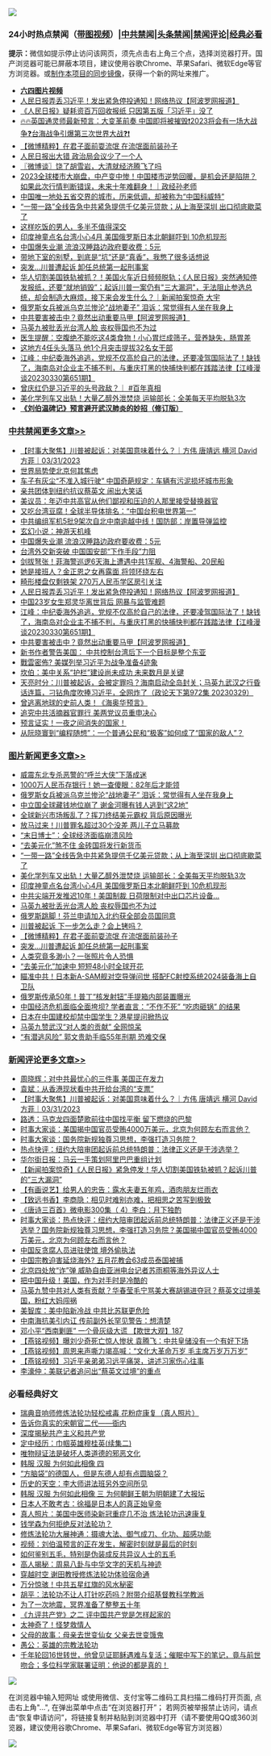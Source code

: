![](https://raw.githubusercontent.com/jsvpn/jsproxy/dev/64photo/fqnews-qr.jpg)

<div id="tt">
<h3>24小时热点禁闻（<a href="https://aaa.v2dns.tk/?QAjUl=BgRp5UNKRn&T5Vk=fPVH&Q59Ab=WxGE" target="_blank">带图视频</a>）|<a href="#%E4%B8%AD%E5%85%B1%E7%A6%81%E9%97%BB%E6%9B%B4%E5%A4%9A%E6%96%87%E7%AB%A0">中共禁闻</a>|<a href="#%E5%9B%BE%E7%89%87%E6%96%B0%E9%97%BB%E6%9B%B4%E5%A4%9A%E6%96%87%E7%AB%A0">头条禁闻</a>|<a href="#%E6%96%B0%E9%97%BB%E8%AF%84%E8%AE%BA%E6%9B%B4%E5%A4%9A%E6%96%87%E7%AB%A0">禁闻评论|<a href="#%E5%BF%85%E7%9C%8B%E7%BB%8F%E5%85%B8%E5%A5%BD%E6%96%87">经典必看</a></h3>
<div><b>提示：</b>微信如提示停止访问该网页，须先点击右上角三个点，选择浏览器打开。国产浏览器可能已屏蔽本项目，建议使用谷歌Chrome、苹果Safari、微软Edge等官方浏览器。或<a href="%E5%88%B6%E4%BD%9Cgit%E7%A6%81%E9%97%BB%E9%95%9C%E5%83%8F.md">制作本项目的同步镜像</a>，获得一个新的网址来推广。</div>
<ul>
<li><b><a href="http://d2.v2rss.gq/64.mp4" target="_blank">六四图片视频</a></b></li>
<li><a href="/cbnews/20230331/1866584.md">人民日报弄丢习近平！发出紧急停投通知！网络热议【阿波罗网报道】</a></li>
<li><a href="/headline/20230331/1866680.md">《人民日报》疑耗资百万回收报纸 只因第五版「习近平」没了</a></li>
<li><a href="/sohnews/20230331/1866495.md">🔥🔥英国通灵师最新预言：大变革前奏 中国即将被摧毁❗2023将会有一场大战争❓台海战争引爆第三次世界大战❓❗</a></li>
<li><a href="/topimagenews/20230331/1866538.md">【微博精粹】在君子面前耍流氓 在流氓面前装孙子</a></li>
<li><a href="/baitai/20230331/1866728.md">人民日报出大错 政治局会议少了一个人</a></li>
<li><a href="/ssgc/20230331/1866486.md">〖微博谈〗饶了胡雪岩，大清就经济腾飞了吗</a></li>
<li><a href="/sohnews/20230331/1866660.md">2023全球楼市大崩盘，中产变中惨！中国楼市逆势回暖，是机会还是陷阱？如果此次行情判断错误，未来十年难翻身！｜政经孙老师</a></li>
<li><a href="/funmedia/20230331/1866474.md">中国唯一地处五省交界的城市，历来低调，却被称为“中国科威特”</a></li>
<li><a href="/topimagenews/20230331/1866714.md">“一带一路”全线告急中共紧急提供千亿美元贷款；从上海至深圳 出口彻底歇菜了</a></li>
<li><a href="/funmedia/20230331/1866585.md">这样吃饭的男人，多半不值得深交</a></li>
<li><a href="/topimagenews/20230331/1866659.md">印度神童点名台湾小心4月 美国俄罗斯日本北朝鲜吓到 10危机现形</a></li>
<li><a href="/cbnews/20230331/1866634.md">中国爆失业潮 流浪汉睡路边政府要收费：5元</a></li>
<li><a href="/lifebaike/20230331/1866670.md">带地下室的别墅，到底是“坑”还是“真香”，我憋了很多话想说</a></li>
<li><a href="/topimagenews/20230331/1866500.md">突发…川普遭起诉 卸任总统第一起刑事案</a></li>
<li><a href="/sohnews/20230331/1866656.md">华人切割美国铁轨被抓？！美国火车近日频频脱轨；《人民日报》突然通知停发报纸，还要“就地销毁”；起诉川普一案仍有"三大漏洞"，无法阻止参选总统，却会制造大麻烦，接下来会发生什么？｜新闻拍案惊奇 大宇</a></li>
<li><a href="/topimagenews/20230401/1866812.md">俄罗斯女兵被派乌克兰惨沦“战地妻子” 泪诉：常觉得有人坐在我身上</a></li>
<li><a href="/cbnews/20230331/1866563.md">中共要害被击中？竟然出动重要马甲【阿波罗网报道】</a></li>
<li><a href="/topimagenews/20230331/1866547.md">马英九被批丢光台湾人脸 丧权辱国也不为过</a></li>
<li><a href="/lifebaike/20230331/1866665.md">医生提醒：空腹绝不能吃这4类食物！小心胃烂成筛子，营养缺失，肠胃差</a></li>
<li><a href="/cnnews/20230331/1866592.md">这地方4任头头落马 他1个月突击提拔32名女干部</a></li>
<li><a href="/cbnews/20230331/1866578.md">江峰：中纪委海外追逃，党规不仅高於自己的法律，还要凌驾国际法了！缺钱了，海南岛对企业主不捕不判，与重庆打黑的快捕快判都在践踏法律【江峰漫谈20230330第651期】</a></li>
<li><a href="/sohnews/20230331/1866553.md">曾庆红仍是习近平的头号政敌？｜ #百年真相</a></li>
<li><a href="/topimagenews/20230331/1866675.md">美化学列车又出轨！大量乙醇外泄焚烧 运输部长：全美每天平均脱轨3次</a></li>
<li><b><a href="/comments/20200207/1272816.md" target="_blank">《刘伯温碑记》预言避开武汉肺炎的妙招（修订版）</a></b></li>
</ul>
</div>

<div class="catlist">
<h3><a href="/cbnews/" target="_blank">中共禁闻</a><span><a href="/cbnews/" target="_blank" rel="nofollow">更多文章>></a></span></h3>
<ul>
<li><a href="/comments/20230401/1866894.md" target="_blank">【时事大聚焦】川普被起诉：对美国意味着什么？｜方伟 唐靖远 横河 David 方菲｜03/31/2023</a></li>
<li><a href="/cbnews/20230401/1866861.md" target="_blank">世界局势使北京何其焦虑</a></li>
<li><a href="/cbnews/20230401/1866826.md" target="_blank">车子有灰尘“不准入城行驶” 中国奇葩规定：车辆有污泥损坏城市形象</a></li>
<li><a href="/cbnews/20230401/1866798.md" target="_blank">亲共团体到纽约抗议蔡英文 闹出大笑话</a></li>
<li><a href="/cbnews/20230331/1866717.md" target="_blank">美议员：年迈中共高官从他们鄙视和压迫的人那里接受替换器官</a></li>
<li><a href="/cbnews/20230331/1866663.md" target="_blank">又吃台湾豆腐！全球半导体排名：“中国台积电世界第一”</a></li>
<li><a href="/cbnews/20230331/1866651.md" target="_blank">中共编组军机5批9架次自北中南逾越中线！国防部：岸置导弹监控</a></li>
<li><a href="/cbnews/20230331/1866648.md" target="_blank">玄幻小说：神游天机峰</a></li>
<li><a href="/cbnews/20230331/1866634.md" target="_blank">中国爆失业潮 流浪汉睡路边政府要收费：5元</a></li>
<li><a href="/cbnews/20230331/1866627.md" target="_blank">台湾外交新突破 中国国安部“下作手段”力阻</a></li>
<li><a href="/cbnews/20230331/1866607.md" target="_blank">剑拔弩张！菲海警巡逻6天海上遭遇中共1军舰、4海警船、20民船</a></li>
<li><a href="/cbnews/20230331/1866595.md" target="_blank">她是接班人？金正恩之女再露面 将领环绕左右</a></li>
<li><a href="/cbnews/20230331/1866594.md" target="_blank">畸形楼盘仅剩铁架 270万人民币学区房引关注</a></li>
<li><a href="/cbnews/20230331/1866584.md" target="_blank">人民日报弄丢习近平！发出紧急停投通知！网络热议【阿波罗网报道】</a></li>
<li><a href="/cbnews/20230331/1866583.md" target="_blank">中国23岁女生郑灵华离世背后 网暴与监管难题</a></li>
<li><a href="/cbnews/20230331/1866578.md" target="_blank">江峰：中纪委海外追逃，党规不仅高於自己的法律，还要凌驾国际法了！缺钱了，海南岛对企业主不捕不判，与重庆打黑的快捕快判都在践踏法律【江峰漫谈20230330第651期】</a></li>
<li><a href="/cbnews/20230331/1866563.md" target="_blank">中共要害被击中？竟然出动重要马甲【阿波罗网报道】</a></li>
<li><a href="/cbnews/20230331/1866562.md" target="_blank">新书作者警告美国： 中共控制台湾后下一个目标是整个东亚</a></li>
<li><a href="/cbnews/20230331/1866539.md" target="_blank">戰雲密佈? 美媒列举习近平为战争准备4迹象</a></li>
<li><a href="/cbnews/20230331/1866527.md" target="_blank">坎伯：美中关系“护栏”建设尚未成功 未来数月是关键</a></li>
<li><a href="/cbnews/20230331/1866492.md" target="_blank">天亮时分：川普被起诉，会被定罪吗？海南启动全岛封关；马英九武汉之行昏话连篇，刁钻角度吹捧习近平，全网炸了（政论天下第972集 20230329）</a></li>
<li><a href="/comments/20230331/1866465.md" target="_blank">曾逃离地球的史前人类！《海奥华预言》</a></li>
<li><a href="/cbnews/20230331/1866401.md" target="_blank">追究中共活摘器官罪行 美两党议员重申决心</a></li>
<li><a href="/comments/20230331/1866361.md" target="_blank">预言证实！一夜之间消失的国家！</a></li>
<li><a href="/cbnews/20230330/1866220.md" target="_blank">从阮晓寰到“编程随想”：一个普通公民和“极客”如何成了“国家的敌人”？</a></li>

</ul>
</div>
<div class="catlist">
<h3><a href="/topimagenews/" target="_blank">图片新闻</a><span><a href="/topimagenews/" target="_blank" rel="nofollow">更多文章>></a></span></h3>
<ul>
<li><a href="/topimagenews/20230401/1866889.md" target="_blank">威震东北专杀恶警的“呼兰大侠”下落成迷</a></li>
<li><a href="/topimagenews/20230401/1866832.md" target="_blank">1000万人民币存银行！她一查傻眼：82年后才能领</a></li>
<li><a href="/topimagenews/20230401/1866812.md" target="_blank">俄罗斯女兵被派乌克兰惨沦“战地妻子” 泪诉：常觉得有人坐在我身上</a></li>
<li><a href="/topimagenews/20230401/1866801.md" target="_blank">中立国全球藏钱地位崩了 谢金河曝有钱人逃到“这2地”</a></li>
<li><a href="/topimagenews/20230401/1866800.md" target="_blank">全球新兴市场叛乱了？挥刀终结美元霸权 背后原因曝光</a></li>
<li><a href="/topimagenews/20230401/1866794.md" target="_blank">放马过来！川普罪名超过30个没差 两儿子立马募款</a></li>
<li><a href="/topimagenews/20230331/1866785.md" target="_blank">“末日博士”：全球经济面临崩溃风险</a></li>
<li><a href="/topimagenews/20230331/1866784.md" target="_blank">“去美元化”煞不住 金砖国将发行新货币</a></li>
<li><a href="/topimagenews/20230331/1866714.md" target="_blank">“一带一路”全线告急中共紧急提供千亿美元贷款；从上海至深圳 出口彻底歇菜了</a></li>
<li><a href="/topimagenews/20230331/1866675.md" target="_blank">美化学列车又出轨！大量乙醇外泄焚烧 运输部长：全美每天平均脱轨3次</a></li>
<li><a href="/topimagenews/20230331/1866659.md" target="_blank">印度神童点名台湾小心4月 美国俄罗斯日本北朝鲜吓到 10危机现形</a></li>
<li><a href="/topimagenews/20230331/1866591.md" target="_blank">中共尖端开发推迟10年！美国制裁 日荷限制对中出口芯片设备…</a></li>
<li><a href="/topimagenews/20230331/1866547.md" target="_blank">马英九被批丢光台湾人脸 丧权辱国也不为过</a></li>
<li><a href="/topimagenews/20230331/1866546.md" target="_blank">俄罗斯跳脚！芬兰申请加入北约获全部会员国同意</a></li>
<li><a href="/topimagenews/20230331/1866545.md" target="_blank">川普被起诉 下一步怎么走？会上铐吗？</a></li>
<li><a href="/topimagenews/20230331/1866538.md" target="_blank">【微博精粹】在君子面前耍流氓 在流氓面前装孙子</a></li>
<li><a href="/topimagenews/20230331/1866500.md" target="_blank">突发…川普遭起诉 卸任总统第一起刑事案</a></li>
<li><a href="/topimagenews/20230331/1866436.md" target="_blank">人类究竟多渺小？一张照片令人恐惧</a></li>
<li><a href="/topimagenews/20230330/1866302.md" target="_blank">“去美元化”加速中 短短48小时全球开花</a></li>
<li><a href="/topimagenews/20230330/1866224.md" target="_blank">瞄准中共！日本新A-SAM舰对空导弹问世 搭配FC射控系统2024装备海上自卫队</a></li>
<li><a href="/topimagenews/20230330/1866207.md" target="_blank">俄罗斯传承50年！普丁“核发射钮”手提箱内部装置曝光</a></li>
<li><a href="/topimagenews/20230330/1866198.md" target="_blank">中国经济危机面临全面垮坝? 学者直言：&#8221;不作不死&#8221; &#8220;吃肉砸锅&#8221; 的结果</a></li>
<li><a href="/topimagenews/20230330/1866196.md" target="_blank">日本在中国建校却禁中国学生？港星提问掀热议</a></li>
<li><a href="/topimagenews/20230330/1866195.md" target="_blank">马英九赞武汉“对人类的贡献” 全网惊呆</a></li>
<li><a href="/topimagenews/20230330/1866194.md" target="_blank">“有潜逃风险” 郭文贵助手临55年刑期 恐难交保</a></li>

</ul>
</div>
<div class="catlist">
<h3><a href="/comments/" target="_blank">新闻评论</a><span><a href="/comments/" target="_blank" rel="nofollow">更多文章>></a></span></h3>
<ul>
<li><a href="/comments/20230401/1866898.md" target="_blank">周晓辉：对中共最忧心的三件事 美国正在发力</a></li>
<li><a href="/comments/20230401/1866897.md" target="_blank">袁斌：从香港现状看中共开给台湾的“支票”</a></li>
<li><a href="/comments/20230401/1866894.md" target="_blank">【时事大聚焦】川普被起诉：对美国意味着什么？｜方伟 唐靖远 横河 David 方菲｜03/31/2023</a></li>
<li><a href="/comments/20230401/1866813.md" target="_blank">路透：马克龙四面楚歌前往中国找平衡 留下燃烧的巴黎</a></li>
<li><a href="/comments/20230331/1866779.md" target="_blank">时事大家谈：美国揭中国官员受贿4000万美元，北京为何顾左右而言他？</a></li>
<li><a href="/comments/20230331/1866778.md" target="_blank">时事大家谈：国务院新规独尊习思想，李强打造习务院？</a></li>
<li><a href="/comments/20230331/1866777.md" target="_blank">热点快评：纽约大陪审团起诉前总统特朗普：法律正义还是干涉选举？</a></li>
<li><a href="/comments/20230331/1866774.md" target="_blank">华尔街日报：马云一手策划阿里巴巴重组计划</a></li>
<li><a href="/comments/20230331/1866773.md" target="_blank">【新闻拍案惊奇】《人民日报》紧急停发！华人切割美国铁轨被抓？起诉川普的”三大漏洞”</a></li>
<li><a href="/comments/20230331/1866772.md" target="_blank">【有画说艺】给男人的忠告：露水夫妻五年鸡，酒肉朋友烂雨衣</a></li>
<li><a href="/comments/20230331/1866771.md" target="_blank">【致远书香】李商隐：相见时难别亦难，把相思之苦写到极致</a></li>
<li><a href="/comments/20230331/1866770.md" target="_blank">《唐诗三百首》微电影300集（ 4）李白：月下独酌</a></li>
<li><a href="/comments/20230331/1866767.md" target="_blank">时事大家谈：热点快评：纽约大陪审团起诉前总统特朗普：法律正义还是干涉选举？国务院新规独尊习思想，李强打造习务院？美国揭中国官员受贿4000万美元，北京为何顾左右而言他？</a></li>
<li><a href="/comments/20230331/1866724.md" target="_blank">中国反贪腐人员进驻使馆 境外偷执法</a></li>
<li><a href="/comments/20230331/1866699.md" target="_blank">中国宗教迫害延烧海外? 五月花教会63成员泰国被捕</a></li>
<li><a href="/comments/20230331/1866698.md" target="_blank">北京四处放“诈”弹 威胁自由亚洲电台记者苏雨桐等海外异议人士</a></li>
<li><a href="/comments/20230331/1866608.md" target="_blank">把中国升级！美国，作为对手时是冷酷的</a></li>
<li><a href="/comments/20230331/1866582.md" target="_blank">马英九赞中共对人类有贡献？华春莹毛宁骂美大赛胡锡进夺冠？蔡英文过境美国，粉红大妈闯祸</a></li>
<li><a href="/comments/20230331/1866531.md" target="_blank">美智库：美中陷新冷战 中共比苏联更危险</a></li>
<li><a href="/comments/20230331/1866530.md" target="_blank">中南海抗美引内讧 传前副外长罕见警告：想清楚</a></li>
<li><a href="/comments/20230331/1866515.md" target="_blank">邓小平“西南剿匪” 一个骨灰级大谎 【欺世大观】187</a></li>
<li><a href="/comments/20230331/1866513.md" target="_blank">【燕铭视频】曝刘少奇死亡惊人惨状 袁腾飞：中共皇储没有一个有好下场</a></li>
<li><a href="/comments/20230331/1866512.md" target="_blank">【燕铭视频】周恩来声嘶力竭高喊：“文化大革命万岁 毛主席万岁万万岁”</a></li>
<li><a href="/comments/20230331/1866511.md" target="_blank">【燕铭视频】习近平亲弟弟习远平痛哭，讲述习家伤心往事</a></li>
<li><a href="/comments/20230331/1866504.md" target="_blank">李濠仲：美联记者追问出“蔡英文过境”的重点</a></li>

</ul>
</div>

<div class="catlist">
<h3>必看经典好文</h3>
<ul>
<li><a href="/comments/20210907/1620306.md" target="_blank">瑞典音响师修炼法轮功轻松戒毒 花粉症康复（真人照片）</a></li>
<li><a href="/lifebaike/20221107/1807601.md" target="_blank">告诉你真实的宋朝官二代——衙内</a></li>
<li><a href="/cbnews/20210731/1597512.md" target="_blank">深度揭秘共产主义和共产党</a></li>
<li><a href="/tculture/20161102/608445.md" target="_blank">定中经历：巾帼英雄穆桂英(续集二)</a></li>
<li><a href="/cbnews/20170130/651555.md" target="_blank">唯物辩证法是破坏人类道德的邪恶文化</a></li>
<li><a href="/bannedvideo/20220403/1714030.md" target="_blank">韩服 汉服 为何如此相像 四</a></li>
<li><a href="/comments/20220129/1685716.md" target="_blank">“方脑袋”的德国人，但是东德人却有点圆脑袋？</a></li>
<li><a href="/tculture/20121025/73064.md" target="_blank">历史的天空：李大师讲法班另外空间所见</a></li>
<li><a href="/bannedvideo/20220328/1710971.md" target="_blank">韩服 汉服 为何如此相像 三 为何朝鲜王朝为明朝建了大报坛</a></li>
<li><a href="/sohnews/20160609/543313.md" target="_blank">日本人不敢考古：徐福是日本人的真正始皇帝</a></li>
<li><a href="/comments/20210215/1487728.md" target="_blank">真人照片：美国中医师染新冠重症几不治 炼法轮功迅速康复</a></li>
<li><a href="/comments/20210123/1473430.md" target="_blank">钱学森为何拒绝反对法轮功？</a></li>
<li><a href="/comments/20191203/1234383.md" target="_blank">修炼法轮功大展神通：摄魂大法、御气成刀、化功、超感功能</a></li>
<li><a href="/comments/20200628/1351782.md" target="_blank">视频：刘伯温预言的正在发生，解密时刻就是最后的时刻</a></li>
<li><a href="/comments/20221120/1813928.md" target="_blank">如何鉴别五毛，特别是伪装成反共异议人士的五毛</a></li>
<li><a href="/aomi/history/20170924/831575.md" target="_blank">高人揭秘：周易八卦与中华文字的天机与神迹</a></li>
<li><a href="/comments/20200511/1322384.md" target="_blank">穿越时空 谢田教授修炼法轮功体验宿命通</a></li>
<li><a href="/ccpdope/20210708/1583079.md" target="_blank">万分惊骇！中共五星红旗的风水秘密</a></li>
<li><a href="/cbnews/20190215/1081272.md" target="_blank">胡平：法轮功不让人打针吃药吗？附带介绍基督教科学教派</a></li>
<li><a href="/cbnews/20200309/948043.md" target="_blank">为了一次地震，冥界准备了整整五十年</a></li>
<li><a href="/bookonline/20131116/201055.md" target="_blank">《九评共产党》之二 评中国共产党是怎样起家的</a></li>
<li><a href="/ccpdope/20200907/1392129.md" target="_blank">太神奇了！怪梦救情人</a></li>
<li><a href="/cbnews/20210507/1541162.md" target="_blank">父母的故事：母亲去世变仙女 父亲去世变饿鬼</a></li>
<li><a href="/comments/20200313/1292991.md" target="_blank">愚公：英雄的宗教法轮功</a></li>
<li><a href="/comments/20210827/1614424.md" target="_blank">千年轮回16世转世，他曾见证耶稣遇难与复活；催眠中写下的笔记，竟与前世吻合；多位科学家联署证明：他说的都是真的！</a></li>

</ul>
</div>

![](https://raw.githubusercontent.com/jsvpn/jsproxy/dev/64photo/fqnews-qr.jpg)

在浏览器中输入短网址 或使用微信、支付宝等二维码工具扫描二维码打开页面, 点击右上角"...", 在弹出菜单中点击“在浏览器打开”； 若网页被举报禁止访问，请点击“恢复申请访问”，将链接复制并粘贴到浏览器中打开（请不要使用QQ或360浏览器，建议使用谷歌Chrome、苹果Safari、微软Edge等官方浏览器）

![](https://raw.githubusercontent.com/jsvpn/jsproxy/dev/64photo/wx.jpg)